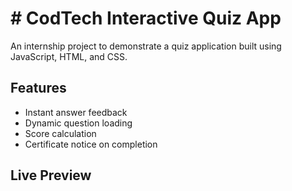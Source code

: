 # # CodTech Interactive Quiz App

An internship project to demonstrate a quiz application built using JavaScript, HTML, and CSS.

## Features

- Instant answer feedback
- Dynamic question loading
- Score calculation
- Certificate notice on completion

## Live Preview
